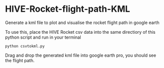 # HIVE-Rocket-flight-path-KML
Generate a kml file to plot and visualise the rocket flight path in google earth

To use this, place the HIVE Rocket csv data into the same directiory of this python script and run in your terminal
```
python csvtokml.py
```

Drag and drop the generated kml file into google earth pro, you should see the flight path.
